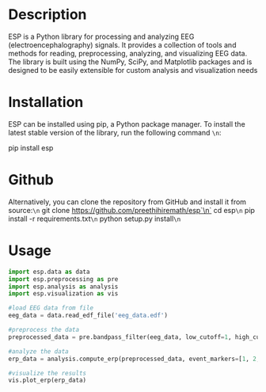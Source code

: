 # Description
ESP is a Python library for processing and analyzing EEG (electroencephalography) signals. It provides a collection of tools and methods for reading, preprocessing, analyzing, and visualizing EEG data. The library is built using the NumPy, SciPy, and Matplotlib packages and is designed to be easily extensible for custom analysis and visualization needs

# Installation
ESP can be installed using pip, a Python package manager. To install the latest stable version of the library, run the following command `\n`:

pip install esp

# Github
Alternatively, you can clone the repository from GitHub and install it from source:`\n`
git clone https://github.com/preethihiremath/esp`\n`
cd esp`\n`
pip install -r requirements.txt`\n`
python setup.py install`\n`

# Usage
```python
import esp.data as data
import esp.preprocessing as pre
import esp.analysis as analysis
import esp.visualization as vis

#load EEG data from file
eeg_data = data.read_edf_file('eeg_data.edf')

#preprocess the data
preprocessed_data = pre.bandpass_filter(eeg_data, low_cutoff=1, high_cutoff=40)

#analyze the data
erp_data = analysis.compute_erp(preprocessed_data, event_markers=[1, 2, 3], epoch_duration=2)

#visualize the results
vis.plot_erp(erp_data)